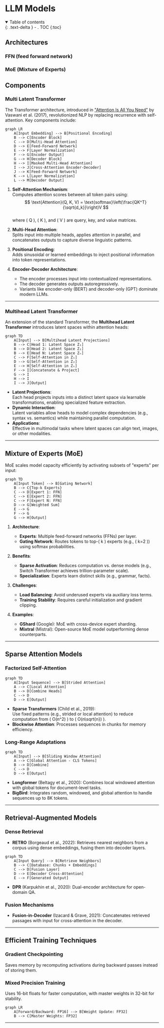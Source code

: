 <!-- ---
layout: default
title: Models
parent: LLM
grand_parent: AI Research
math: katex
nav_order: 1
permalink: /docs/ai-research/llm/models
--- -->
# LLM Models

<details open markdown="block">
  <summary>
    Table of contents
  </summary>
  {: .text-delta }
- . TOC
{:toc}
</details>


## Architectures
### FFN (feed forward network)

### MoE (Mixture of Experts)

## Components
### Multi Latent Transformer


The Transformer architecture, introduced in ["Attention Is All You Need"](https://arxiv.org/abs/1706.03762) by Vaswani et al. (2017), revolutionized NLP by replacing recurrence with self-attention. Key components include:


```mermaid
graph LR
    A[Input Embedding] --> B[Positional Encoding]
    B --> C[Encoder Block]
    C --> D[Multi-Head Attention]
    D --> E[Feed-Forward Network]
    E --> F[Layer Normalization]
    F --> G[Encoder Output]
    G --> H[Decoder Block]
    H --> I[Masked Multi-Head Attention]
    I --> J[Cross-Attention Encoder-Decoder]
    J --> K[Feed-Forward Network]
    K --> L[Layer Normalization]
    L --> M[Decoder Output]
```

1. **Self-Attention Mechanism**:  
   Computes attention scores between all token pairs using:  
   $$
   \text{Attention}(Q, K, V) = \text{softmax}\left(\frac{QK^T}{\sqrt{d_k}}\right)V
   $$  
   where \( Q \), \( K \), and \( V \) are query, key, and value matrices.

2. **Multi-Head Attention**:  
   Splits input into multiple heads, applies attention in parallel, and concatenates outputs to capture diverse linguistic patterns.

3. **Positional Encoding**:  
   Adds sinusoidal or learned embeddings to inject positional information into token representations.

4. **Encoder-Decoder Architecture**:  
   - The encoder processes input into contextualized representations.  
   - The decoder generates outputs autoregressively.  
   - Variants like encoder-only (BERT) and decoder-only (GPT) dominate modern LLMs.

---

### Multihead Latent Transformer

An extension of the standard Transformer, the **Multihead Latent Transformer** introduces latent spaces within attention heads:

```mermaid
graph TD
    A[Input] --> B[Multihead Latent Projections]
    B --> C[Head 1: Latent Space Z₁]
    B --> D[Head 2: Latent Space Z₂]
    B --> E[Head N: Latent Space Zₙ]
    C --> F[Self-Attention in Z₁]
    D --> G[Self-Attention in Z₂]
    E --> H[Self-Attention in Zₙ]
    F --> I[Concatenate & Project]
    G --> I
    H --> I
    I --> J[Output]
```

- **Latent Projections**:  
  Each head projects inputs into a distinct latent space via learnable transformations, enabling specialized feature extraction.
- **Dynamic Interaction**:  
  Latent variables allow heads to model complex dependencies (e.g., syntax vs. semantics) while maintaining parallel computation.
- **Applications**:  
  Effective in multimodal tasks where latent spaces can align text, images, or other modalities.

---

## Mixture of Experts (MoE)

MoE scales model capacity efficiently by activating subsets of "experts" per input:

```mermaid
graph TD
    A[Input Token] --> B[Gating Network]
    B --> C{Top-k Experts}
    C --> D[Expert 1: FFN]
    C --> E[Expert 2: FFN]
    C --> F[Expert N: FFN]
    D --> G[Weighted Sum]
    E --> G
    F --> G
    G --> H[Output]
```

1. **Architecture**:  
   - **Experts**: Multiple feed-forward networks (FFNs) per layer.  
   - **Gating Network**: Routes tokens to top-\( k \) experts (e.g., \( k=2 \)) using softmax probabilities.  

2. **Benefits**:  
   - **Sparse Activation**: Reduces computation vs. dense models (e.g., Switch Transformer achieves trillion-parameter scale).  
   - **Specialization**: Experts learn distinct skills (e.g., grammar, facts).  

3. **Challenges**:  
   - **Load Balancing**: Avoid underused experts via auxiliary loss terms.  
   - **Training Stability**: Requires careful initialization and gradient clipping.  

4. **Examples**:  
   - **GShard** (Google): MoE with cross-device expert sharding.  
   - **Mixtral** (Mistral): Open-source MoE model outperforming dense counterparts.  

---

## Sparse Attention Models

### Factorized Self-Attention
```mermaid
graph TD
    A[Input Sequence] --> B[Strided Attention]
    A --> C[Local Attention]
    B --> D[Combine Heads]
    C --> D
    D --> E[Output]
```
- **Sparse Transformers** (Child et al., 2019):  
  Use fixed patterns (e.g., strided or local attention) to reduce computation from \( O(n^2) \) to \( O(n\sqrt{n}) \).  
- **Blockwise Attention**: Processes sequences in chunks for memory efficiency.  

### Long-Range Adaptations

```mermaid
graph TD
    A[Input] --> B[Sliding Window Attention]
    A --> C[Global Attention - CLS Tokens]
    B --> D[Combine]
    C --> D
    D --> E[Output]
```
- **Longformer** (Beltagy et al., 2020): Combines local windowed attention with global tokens for document-level tasks.  
- **BigBird**: Integrates random, windowed, and global attention to handle sequences up to 8K tokens.  

---

## Retrieval-Augmented Models

### Dense Retrieval

- **RETRO** (Borgeaud et al., 2022): Retrieves nearest neighbors from a corpus using dense embeddings, fusing them into decoder layers.  
```mermaid
graph TD
    A[Input Query] --> B[Retrieve Neighbors]
    B --> C[Database: Chunks + Embeddings]
    C --> D[Fusion Layer]
    D --> E[Decoder Cross-Attention]
    E --> F[Generated Output]
```
- **DPR** (Karpukhin et al., 2020): Dual-encoder architecture for open-domain QA.  

### Fusion Mechanisms

- **Fusion-in-Decoder** (Izacard & Grave, 2021): Concatenates retrieved passages with input for cross-attention in the decoder.  

---

## Efficient Training Techniques

### Gradient Checkpointing

Saves memory by recomputing activations during backward passes instead of storing them.  

### Mixed Precision Training

Uses 16-bit floats for faster computation, with master weights in 32-bit for stability.  
```mermaid
graph LR
    A[Forward/Backward: FP16] --> B[Weight Update: FP32]
    B --> C[Master Weights: FP32]
```
---


<!-- <details>
<summary>Expand for Additional Topics (e.g., Adaptive Computation, Energy-Based Models)</summary>
</details> -->

